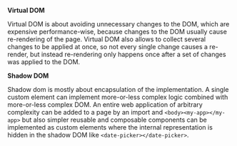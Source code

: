 
**Virtual DOM**

Virtual DOM is about avoiding unnecessary changes to the DOM, which are expensive performance-wise, because changes to the DOM usually cause re-rendering of the page. Virtual DOM also allows to collect several changes to be applied at once, so not every single change causes a re-render, but instead re-rendering only happens once after a set of changes was applied to the DOM.

**Shadow DOM**

Shadow dom is mostly about encapsulation of the implementation. A single custom element can implement more-or-less complex logic combined with more-or-less complex DOM. An entire web application of arbitrary complexity can be added to a page by an import and  `<body><my-app></my-app>`  but also simpler reusable and composable components can be implemented as custom elements where the internal representation is hidden in the shadow DOM like  `<date-picker></date-picker>`.
